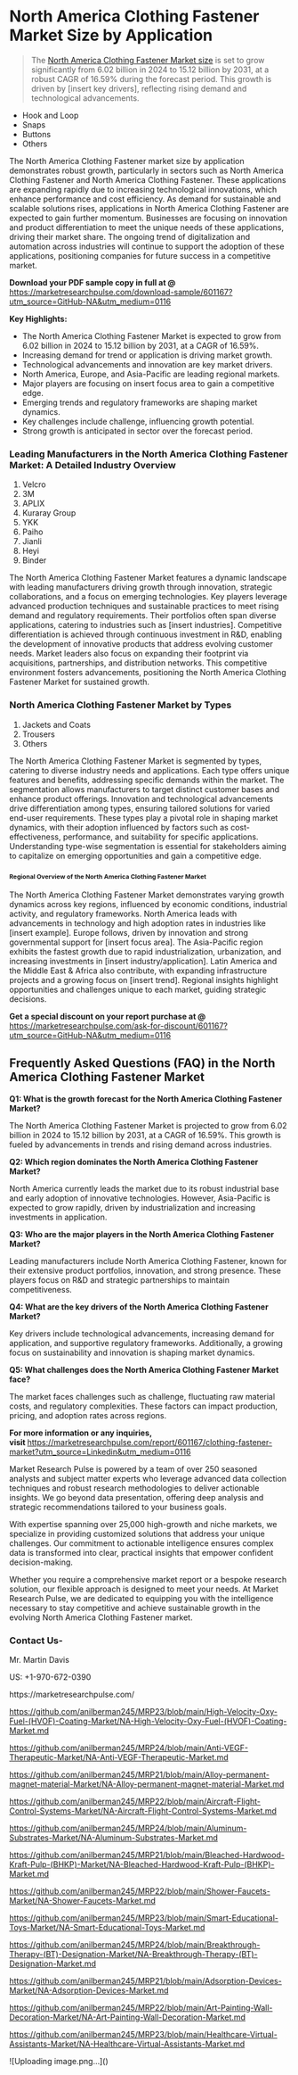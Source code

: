 <h1>North America Clothing Fastener Market&nbsp;Size by Application</h1><blockquote><p>The <a href="https://marketresearchpulse.com/download-sample/601167?utm_source=GitHub-NA&amp;utm_medium=0116">North America Clothing Fastener Market size</a> is set to grow significantly from 6.02 billion in 2024 to 15.12 billion by 2031, at a robust CAGR of 16.59% during the forecast period. This growth is driven by [insert key drivers], reflecting rising demand and technological advancements.</p></blockquote><ul><li>Hook and Loop<li> Snaps<li> Buttons<li> Others</li></ul><p>The North America Clothing Fastener market size by application demonstrates robust growth, particularly in sectors such as North America Clothing Fastener and North America Clothing Fastener. These applications are expanding rapidly due to increasing technological innovations, which enhance performance and cost efficiency. As demand for sustainable and scalable solutions rises, applications in North America Clothing Fastener are expected to gain further momentum. Businesses are focusing on innovation and product differentiation to meet the unique needs of these applications, driving their market share. The ongoing trend of digitalization and automation across industries will continue to support the adoption of these applications, positioning companies for future success in a competitive market.</p><p><strong>Download your PDF sample copy in full at @ </strong><a href="https://marketresearchpulse.com/download-sample/601167?utm_source=GitHub-NA&amp;utm_medium=0116">https://marketresearchpulse.com/download-sample/601167?utm_source=GitHub-NA&amp;utm_medium=0116</a></p><p><strong>Key Highlights: </strong></p><ul><li>The North America Clothing Fastener Market is expected to grow from 6.02 billion in 2024 to 15.12 billion by 2031, at a CAGR of 16.59%.</li><li>Increasing demand for trend or application is driving market growth.</li><li>Technological advancements and innovation are key market drivers.</li><li>North America, Europe, and Asia-Pacific are leading regional markets.</li><li>Major players are focusing on insert focus area to gain a competitive edge.</li><li>Emerging trends and regulatory frameworks are shaping market dynamics.</li><li>Key challenges include challenge, influencing growth potential.</li><li>Strong growth is anticipated in sector over the forecast period.</li></ul><h3>Leading Manufacturers in the North America Clothing Fastener Market: A Detailed Industry Overview</h3><ol><li>Velcro</li><li>3M</li><li>APLIX</li><li>Kuraray Group</li><li>YKK</li><li>Paiho</li><li>Jianli</li><li>Heyi</li><li>Binder</li></ol><div class="flex max-w-full flex-col flex-grow"><div class="min-h-8 text-message flex w-full flex-col items-end gap-2 whitespace-normal break-words [.text-message+&amp;]:mt-5" dir="auto" data-message-author-role="assistant" data-message-id="fd8432e4-4910-450d-b182-61b7bfb0a01f" data-message-model-slug="gpt-4o"><div class="flex w-full flex-col gap-1 empty:hidden first:pt-[3px]"><div class="markdown prose w-full break-words dark:prose-invert light"><p>The North America Clothing Fastener Market features a dynamic landscape with leading manufacturers driving growth through innovation, strategic collaborations, and a focus on emerging technologies. Key players leverage advanced production techniques and sustainable practices to meet rising demand and regulatory requirements. Their portfolios often span diverse applications, catering to industries such as [insert industries]. Competitive differentiation is achieved through continuous investment in R&amp;D, enabling the development of innovative products that address evolving customer needs. Market leaders also focus on expanding their footprint via acquisitions, partnerships, and distribution networks. This competitive environment fosters advancements, positioning the North America Clothing Fastener Market for sustained growth.</p></div></div></div></div><h3>North America Clothing Fastener Market by Types</h3><ol><li>Jackets and Coats<li> Trousers<li> Others</li></ol><div class="flex max-w-full flex-col flex-grow"><div class="min-h-8 text-message flex w-full flex-col items-end gap-2 whitespace-normal break-words [.text-message+&amp;]:mt-5" dir="auto" data-message-author-role="assistant" data-message-id="084470be-0bb7-4664-bddf-5156b4f41249" data-message-model-slug="gpt-4o-mini"><div class="flex w-full flex-col gap-1 empty:hidden first:pt-[3px]"><div class="markdown prose w-full break-words dark:prose-invert light"><p>The North America Clothing Fastener Market is segmented by types, catering to diverse industry needs and applications. Each type offers unique features and benefits, addressing specific demands within the market. The segmentation allows manufacturers to target distinct customer bases and enhance product offerings. Innovation and technological advancements drive differentiation among types, ensuring tailored solutions for varied end-user requirements. These types play a pivotal role in shaping market dynamics, with their adoption influenced by factors such as cost-effectiveness, performance, and suitability for specific applications. Understanding type-wise segmentation is essential for stakeholders aiming to capitalize on emerging opportunities and gain a competitive edge.</p></div></div></div></div><h3><span style="font-size: 11px;">Regional Overview of the North America Clothing Fastener Market</span></h3><div class="flex max-w-full flex-col flex-grow"><div class="min-h-8 text-message flex w-full flex-col items-end gap-2 whitespace-normal break-words [.text-message+&amp;]:mt-5" dir="auto" data-message-author-role="assistant" data-message-id="e9038762-ce64-4e30-91c9-9bd413514231" data-message-model-slug="gpt-4o-mini"><div class="flex w-full flex-col gap-1 empty:hidden first:pt-[3px]"><div class="markdown prose w-full break-words dark:prose-invert light"><p>The North America Clothing Fastener Market demonstrates varying growth dynamics across key regions, influenced by economic conditions, industrial activity, and regulatory frameworks. North America leads with advancements in technology and high adoption rates in industries like [insert example]. Europe follows, driven by innovation and strong governmental support for [insert focus area]. The Asia-Pacific region exhibits the fastest growth due to rapid industrialization, urbanization, and increasing investments in [insert industry/application]. Latin America and the Middle East &amp; Africa also contribute, with expanding infrastructure projects and a growing focus on [insert trend]. Regional insights highlight opportunities and challenges unique to each market, guiding strategic decisions.</p></div></div></div></div><p><strong>Get a special discount on your report purchase at @ </strong><a href="https://marketresearchpulse.com/ask-for-discount/601167?utm_source=GitHub-NA&amp;utm_medium=0116">https://marketresearchpulse.com/ask-for-discount/601167?utm_source=GitHub-NA&amp;utm_medium=0116</a></p><h2>Frequently Asked Questions (FAQ) in the North America Clothing Fastener Market</h2><p><strong>Q1: What is the growth forecast for the North America Clothing Fastener Market?</strong></p><p>The North America Clothing Fastener Market is projected to grow from 6.02 billion in 2024 to 15.12 billion by 2031, at a CAGR of 16.59%. This growth is fueled by advancements in trends and rising demand across industries.</p><p><strong>Q2: Which region dominates the North America Clothing Fastener Market?</strong></p><p>North America currently leads the market due to its robust industrial base and early adoption of innovative technologies. However, Asia-Pacific is expected to grow rapidly, driven by industrialization and increasing investments in application.</p><p><strong>Q3: Who are the major players in the North America Clothing Fastener Market?</strong></p><p>Leading manufacturers include North America Clothing Fastener, known for their extensive product portfolios, innovation, and strong presence. These players focus on R&amp;D and strategic partnerships to maintain competitiveness.</p><p><strong>Q4: What are the key drivers of the North America Clothing Fastener Market?</strong></p><p>Key drivers include technological advancements, increasing demand for application, and supportive regulatory frameworks. Additionally, a growing focus on sustainability and innovation is shaping market dynamics.</p><p><strong>Q5: What challenges does the North America Clothing Fastener Market face?</strong></p><p>The market faces challenges such as challenge, fluctuating raw material costs, and regulatory complexities. These factors can impact production, pricing, and adoption rates across regions.</p><p><strong>For more information or any inquiries, visit&nbsp;</strong><a href="https://marketresearchpulse.com/report/601167/clothing-fastener-market?utm_source=Linkedin&utm_medium=0116">https://marketresearchpulse.com/report/601167/clothing-fastener-market?utm_source=Linkedin&utm_medium=0116</a></p><p>Market Research Pulse is powered by a team of over 250 seasoned analysts and subject matter experts who leverage advanced data collection techniques and robust research methodologies to deliver actionable insights. We go beyond data presentation, offering deep analysis and strategic recommendations tailored to your business goals.</p><p>With expertise spanning over 25,000 high-growth and niche markets, we specialize in providing customized solutions that address your unique challenges. Our commitment to actionable intelligence ensures complex data is transformed into clear, practical insights that empower confident decision-making.</p><p>Whether you require a comprehensive market report or a bespoke research solution, our flexible approach is designed to meet your needs. At Market Research Pulse, we are dedicated to equipping you with the intelligence necessary to stay competitive and achieve sustainable growth in the evolving North America Clothing Fastener market.</p><h3><strong>Contact Us-</strong></h3><p>Mr. Martin Davis</p><p>US: +1-970-672-0390</p><p>https://marketresearchpulse.com/</p><p><a href="https://github.com/anilberman245/MRP23/blob/main/High-Velocity-Oxy-Fuel-(HVOF)-Coating-Market/NA-High-Velocity-Oxy-Fuel-(HVOF)-Coating-Market.md">https://github.com/anilberman245/MRP23/blob/main/High-Velocity-Oxy-Fuel-(HVOF)-Coating-Market/NA-High-Velocity-Oxy-Fuel-(HVOF)-Coating-Market.md</a></p><p><a href="https://github.com/anilberman245/MRP24/blob/main/Anti-VEGF-Therapeutic-Market/NA-Anti-VEGF-Therapeutic-Market.md">https://github.com/anilberman245/MRP24/blob/main/Anti-VEGF-Therapeutic-Market/NA-Anti-VEGF-Therapeutic-Market.md</a></p><p><a href="https://github.com/anilberman245/MRP21/blob/main/Alloy-permanent-magnet-material-Market/NA-Alloy-permanent-magnet-material-Market.md">https://github.com/anilberman245/MRP21/blob/main/Alloy-permanent-magnet-material-Market/NA-Alloy-permanent-magnet-material-Market.md</a></p><p><a href="https://github.com/anilberman245/MRP22/blob/main/Aircraft-Flight-Control-Systems-Market/NA-Aircraft-Flight-Control-Systems-Market.md">https://github.com/anilberman245/MRP22/blob/main/Aircraft-Flight-Control-Systems-Market/NA-Aircraft-Flight-Control-Systems-Market.md</a></p><p><a href="https://github.com/anilberman245/MRP24/blob/main/Aluminum-Substrates-Market/NA-Aluminum-Substrates-Market.md">https://github.com/anilberman245/MRP24/blob/main/Aluminum-Substrates-Market/NA-Aluminum-Substrates-Market.md</a></p><p><a href="https://github.com/anilberman245/MRP21/blob/main/Bleached-Hardwood-Kraft-Pulp-(BHKP)-Market/NA-Bleached-Hardwood-Kraft-Pulp-(BHKP)-Market.md">https://github.com/anilberman245/MRP21/blob/main/Bleached-Hardwood-Kraft-Pulp-(BHKP)-Market/NA-Bleached-Hardwood-Kraft-Pulp-(BHKP)-Market.md</a></p><p><a href="https://github.com/anilberman245/MRP22/blob/main/Shower-Faucets-Market/NA-Shower-Faucets-Market.md">https://github.com/anilberman245/MRP22/blob/main/Shower-Faucets-Market/NA-Shower-Faucets-Market.md</a></p><p><a href="https://github.com/anilberman245/MRP23/blob/main/Smart-Educational-Toys-Market/NA-Smart-Educational-Toys-Market.md">https://github.com/anilberman245/MRP23/blob/main/Smart-Educational-Toys-Market/NA-Smart-Educational-Toys-Market.md</a></p><p><a href="https://github.com/anilberman245/MRP24/blob/main/Breakthrough-Therapy-(BT)-Designation-Market/NA-Breakthrough-Therapy-(BT)-Designation-Market.md">https://github.com/anilberman245/MRP24/blob/main/Breakthrough-Therapy-(BT)-Designation-Market/NA-Breakthrough-Therapy-(BT)-Designation-Market.md</a></p><p><a href="https://github.com/anilberman245/MRP21/blob/main/Adsorption-Devices-Market/NA-Adsorption-Devices-Market.md">https://github.com/anilberman245/MRP21/blob/main/Adsorption-Devices-Market/NA-Adsorption-Devices-Market.md</a></p><p><a href="https://github.com/anilberman245/MRP22/blob/main/Art-Painting-Wall-Decoration-Market/NA-Art-Painting-Wall-Decoration-Market.md">https://github.com/anilberman245/MRP22/blob/main/Art-Painting-Wall-Decoration-Market/NA-Art-Painting-Wall-Decoration-Market.md</a></p><p><a href="https://github.com/anilberman245/MRP23/blob/main/Healthcare-Virtual-Assistants-Market/NA-Healthcare-Virtual-Assistants-Market.md">https://github.com/anilberman245/MRP23/blob/main/Healthcare-Virtual-Assistants-Market/NA-Healthcare-Virtual-Assistants-Market.md</a></p>
![Uploading image.png…]()
